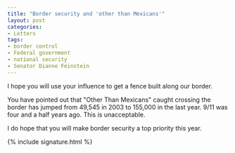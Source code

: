 ```yaml
---
title: "Border security and 'other than Mexicans'"
layout: post
categories:
- Letters
tags:
- border control
- Federal government
- national security
- Senator Dianne Feinstein
---
```


I hope you will use your influence to get a fence built along our border.

You have pointed out that "Other Than Mexicans" caught crossing the border has jumped from 49,545 in 2003 to 155,000 in the last year. 9/11 was four and a half years ago. This is unacceptable.

I do hope that you will make border security a top priority this year.

{% include signature.html %}

